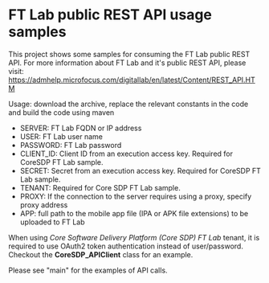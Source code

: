 # FT Lab public REST API usage samples
This project shows some samples for consuming the FT Lab public REST API.
For more information about FT Lab and it's public REST API, please visit: https://admhelp.microfocus.com/digitallab/en/latest/Content/REST_API.HTM

Usage: download the archive, replace the relevant constants in the code and build the code using maven

- SERVER: FT Lab FQDN or IP address
- USER: FT Lab user name
- PASSWORD: FT Lab password
- CLIENT_ID: Client ID from an execution access key. Required for CoreSDP FT Lab sample.
- SECRET: Secret from an execution access key. Required for CoreSDP FT Lab sample.
- TENANT: Required for Core SDP FT Lab sample.
- PROXY: If the connection to the server requires using a proxy, specify proxy address
- APP: full path to the mobile app file (IPA or APK file extensions) to be uploaded to FT Lab

When using *Core Software Delivery Platform (Core SDP) FT Lab* tenant, it is required to use OAuth2 token authentication instead of user/password. Checkout the **CoreSDP_APIClient** class for an example.

Please see "main" for the examples of API calls.